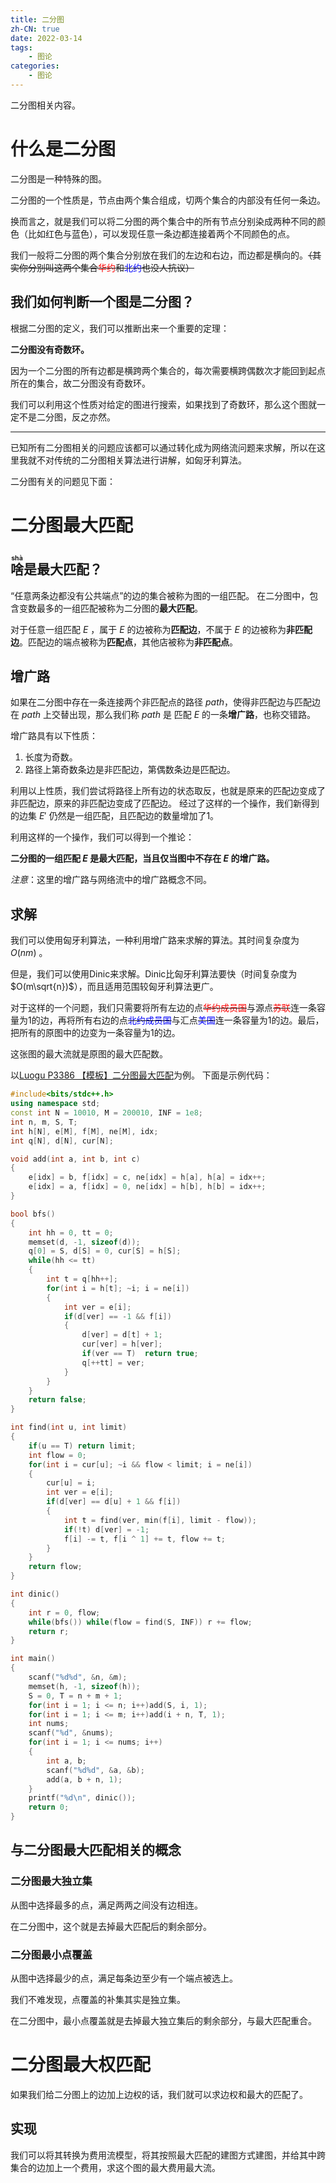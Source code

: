 ```yaml
---
title: 二分图
zh-CN: true
date: 2022-03-14
tags:
	- 图论
categories:
	- 图论
---
```


二分图相关内容。

<!--more-->

# 什么是二分图

二分图是一种特殊的图。

二分图的一个性质是，节点由两个集合组成，切两个集合的内部没有任何一条边。

换而言之，就是我们可以将二分图的两个集合中的所有节点分别染成两种不同的颜色（比如红色与蓝色），可以发现任意一条边都连接着两个不同颜色的点。

我们一般将二分图的两个集合分别放在我们的左边和右边，而边都是横向的。~~（其实你分别叫这两个集合<font color="#ff0000">华约</font>和<font color="0000ff">北约</font>也没人抗议）~~

## 我们如何判断一个图是二分图？

根据二分图的定义，我们可以推断出来一个重要的定理：

**二分图没有奇数环。**

因为一个二分图的所有边都是横跨两个集合的，每次需要横跨偶数次才能回到起点所在的集合，故二分图没有奇数环。

我们可以利用这个性质对给定的图进行搜索，如果找到了奇数环，那么这个图就一定不是二分图，反之亦然。

----

已知所有二分图相关的问题应该都可以通过转化成为网络流问题来求解，所以在这里我就不对传统的二分图相关算法进行讲解，如匈牙利算法。

二分图有关的问题见下面：

# 二分图最大匹配

## <ruby>啥<rt>shà</rt></ruby>是最大匹配？

“任意两条边都没有公共端点”的边的集合被称为图的一组匹配。
在二分图中，包含变数最多的一组匹配被称为二分图的**最大匹配**。

对于任意一组匹配 $E$ ，属于 $E$ 的边被称为**匹配边**，不属于 $E$ 的边被称为**非匹配边**。匹配边的端点被称为**匹配点**，其他店被称为**非匹配点**。

## 增广路

如果在二分图中存在一条连接两个非匹配点的路径 $path$，使得非匹配边与匹配边在 $path$ 上交替出现，那么我们称 $path$ 是 匹配 $E$ 的一条**增广路**，也称交错路。

增广路具有以下性质：
1. 长度为奇数。
2. 路径上第奇数条边是非匹配边，第偶数条边是匹配边。

利用以上性质，我们尝试将路径上所有边的状态取反，也就是原来的匹配边变成了非匹配边，原来的非匹配边变成了匹配边。
经过了这样的一个操作，我们新得到的边集 $E'$ 仍然是一组匹配，且匹配边的数量增加了1。

利用这样的一个操作，我们可以得到一个推论：

**二分图的一组匹配 $E$ 是最大匹配，当且仅当图中不存在 $E$ 的增广路。**

*注意*：这里的增广路与网络流中的增广路概念不同。

## 求解

我们可以使用匈牙利算法，一种利用增广路来求解的算法。其时间复杂度为 $O(nm)$ 。

但是，我们可以使用Dinic来求解。Dinic比匈牙利算法要快（时间复杂度为 $O(m\sqrt{n})$），而且适用范围较匈牙利算法更广。

对于这样的一个问题，我们只需要将所有左边的点~~<font color="$ff0000">华约成员国</font>~~与源点~~<font color="#ff0000">苏联</font>~~连一条容量为1的边，再将所有右边的点~~<font color="#0000ff">北约成员国</font>~~与汇点~~<font color="#0000ff">美国</font>~~连一条容量为1的边。最后，把所有的原图中的边变为一条容量为1的边。

这张图的最大流就是原图的最大匹配数。

以[Luogu P3386 【模板】二分图最大匹配](https://www.luogu.com.cn/problem/P3386)为例。
下面是示例代码：

``` cpp
#include<bits/stdc++.h>
using namespace std;
const int N = 10010, M = 200010, INF = 1e8;
int n, m, S, T;
int h[N], e[M], f[M], ne[M], idx;
int q[N], d[N], cur[N];

void add(int a, int b, int c)
{
	e[idx] = b, f[idx] = c, ne[idx] = h[a], h[a] = idx++;
	e[idx] = a, f[idx] = 0, ne[idx] = h[b], h[b] = idx++;
}

bool bfs()
{
	int hh = 0, tt = 0;
	memset(d, -1, sizeof(d));
	q[0] = S, d[S] = 0, cur[S] = h[S];
	while(hh <= tt)
	{
		int t = q[hh++];
		for(int i = h[t]; ~i; i = ne[i])
		{
			int ver = e[i];
			if(d[ver] == -1 && f[i])
			{
				d[ver] = d[t] + 1;
				cur[ver] = h[ver];
				if(ver == T)  return true;
				q[++tt] = ver;
			}
		}
	}
	return false;
}

int find(int u, int limit)
{
	if(u == T) return limit;
	int flow = 0;
	for(int i = cur[u]; ~i && flow < limit; i = ne[i])
	{
		cur[u] = i;
		int ver = e[i];
		if(d[ver] == d[u] + 1 && f[i])
		{
			int t = find(ver, min(f[i], limit - flow));
			if(!t) d[ver] = -1;
			f[i] -= t, f[i ^ 1] += t, flow += t;
		}
	}
	return flow;
}

int dinic()
{
	int r = 0, flow;
	while(bfs()) while(flow = find(S, INF)) r += flow;
	return r;
}

int main()
{
	scanf("%d%d", &n, &m);
	memset(h, -1, sizeof(h));
	S = 0, T = n + m + 1;
	for(int i = 1; i <= n; i++)add(S, i, 1);
	for(int i = 1; i <= m; i++)add(i + n, T, 1);
	int nums;
	scanf("%d", &nums);
	for(int i = 1; i <= nums; i++)
	{
		int a, b;
		scanf("%d%d", &a, &b);
		add(a, b + n, 1);
	}
	printf("%d\n", dinic());
	return 0;
}
```

## 与二分图最大匹配相关的概念

### 二分图最大独立集

从图中选择最多的点，满足两两之间没有边相连。

在二分图中，这个就是去掉最大匹配后的剩余部分。

### 二分图最小点覆盖

从图中选择最少的点，满足每条边至少有一个端点被选上。

我们不难发现，点覆盖的补集其实是独立集。

在二分图中，最小点覆盖就是去掉最大独立集后的剩余部分，与最大匹配重合。

# 二分图最大权匹配

如果我们给二分图上的边加上边权的话，我们就可以求边权和最大的匹配了。

## 实现

我们可以将其转换为费用流模型，将其按照最大匹配的建图方式建图，并给其中跨集合的边加上一个费用，求这个图的最大费用最大流。



































































